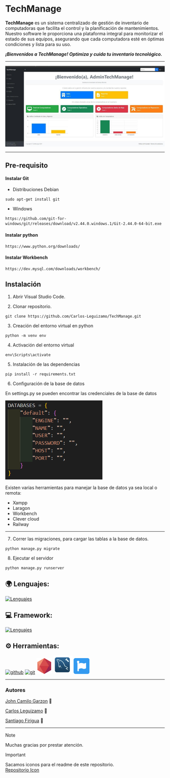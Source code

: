 # TechManage

**TechManage**  es un sistema centralizado de gestión de inventario de computadoras que facilita el control y la
planificación de mantenimientos. Nuestro software le proporciona una plataforma integral para monitorizar el
estado de sus equipos, asegurando que cada computadora esté en óptimas condiciones y lista para su uso. 

***¡Bienvenidos a TechManage! Optimiza y cuida tu inventario tecnológico.***






*** 

![Dashboard](/img/dashboard_real.jpg "Dashboard")

---

## Pre-requisito

#### Instalar Git

+ Distribuciones Debian
~~~
sudo apt-get install git 
~~~
  
+ Windows

~~~
https://github.com/git-for-windows/git/releases/download/v2.44.0.windows.1/Git-2.44.0-64-bit.exe
~~~   

#### Instalar python
~~~
https://www.python.org/downloads/
~~~

#### Instalar Workbench
~~~
https://dev.mysql.com/downloads/workbench/
~~~

## Instalación

1. Abrir Visual Studio Code.
   
2. Clonar repositorio.
   
~~~
git clone https://github.com/Carlos-Leguizamo/TechManage.git
~~~

3. Creación del entorno virtual en python
~~~
python -m venv env
~~~

4. Activación del entorno virtual
~~~
env\Scripts\activate
~~~

5. Instalación de las dependencias
~~~
pip install -r requirements.txt
~~~

6. Configuración de la base de datos
 
En settings.py se pueden encontrar las credenciales de la base de datos

![DB](img/settings_db.png "DB")

Existen varias herramientas para manejar la base de datos ya sea local o remota:

+ Xampp
+ Laragon
+ Workbench
+ Clever cloud
+ Railway

---

7. Correr las migraciones, para cargar las tablas a la base de datos.
~~~   
python manage.py migrate
~~~


8. Ejecutar el servidor

~~~
python manage.py runserver
~~~

## :earth_africa: Lenguajes:

[![Lenguajes](https://skillicons.dev/icons?i=html,css,python,mysql)](https://skillicons.dev)

## :computer: Framework:

[![Lenguajes](https://skillicons.dev/icons?i=bootstrap,django)](https://skillicons.dev)

## :gear: Herramientas:

[<img alt="github" width="50px" src="https://raw.githubusercontent.com/coderjojo/coderjojo/master/img/github.svg"/>](https://github.com)
[<img alt="git" width="50px" src="https://iconape.com/wp-content/png_logo_vector/git-icon.png"/>](https://git-scm.com/)
[<img alt="clevercloud" width="50px" src="img/clever-cloud.png"/>](https://clever-cloud.com)
[<img alt="workbench" width="60px" src="img/workbench.png"/>](https://clever-cloud.com)
[<img alt="fontawesome" width="50px" src="img/font-awesome.svg"/>](https://www.mysql.com/products/workbench/)

---

### Autores

[John Camilo Garzon](https://github.com/JohnCamiloGarzonVargas) :wave:

[Carlos Leguizamo](https://github.com/Carlos-Leguizamo) :wave:

[Santiago Firigua](https://github.com/SFirigua) :wave:

---
> [!NOTE]
> Muchas gracias por prestar atención.


> [!IMPORTANT]
> Sacamos iconos para el readme de este repositorio.  
> [Repositorio Icon](https://github.com/tandpfun/skill-icons)